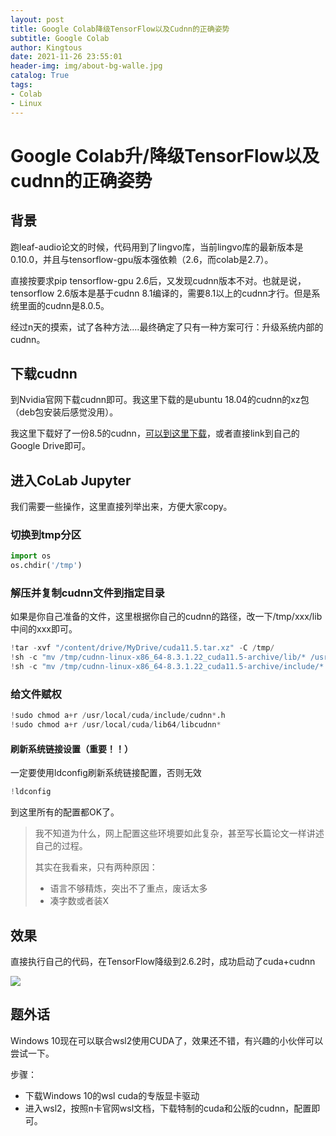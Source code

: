 ```yaml
---
layout: post
title: Google Colab降级TensorFlow以及Cudnn的正确姿势
subtitle: Google Colab
author: Kingtous
date: 2021-11-26 23:55:01
header-img: img/about-bg-walle.jpg
catalog: True
tags:
- Colab
- Linux
---
```


# Google Colab升/降级TensorFlow以及cudnn的正确姿势

## 背景

跑leaf-audio论文的时候，代码用到了lingvo库，当前lingvo库的最新版本是0.10.0，并且与tensorflow-gpu版本强依赖（2.6，而colab是2.7）。

直接按要求pip tensorflow-gpu 2.6后，又发现cudnn版本不对。也就是说，tensorflow 2.6版本是基于cudnn 8.1编译的，需要8.1以上的cudnn才行。但是系统里面的cudnn是8.0.5。

经过n天的摸索，试了各种方法....最终确定了只有一种方案可行：升级系统内部的cudnn。

## 下载cudnn

到Nvidia官网下载cudnn即可。我这里下载的是ubuntu 18.04的cudnn的xz包（deb包安装后感觉没用）。

我这里下载好了一份8.5的cudnn，[可以到这里下载](https://drive.google.com/file/d/1-0BGQa2-0ixK78duTXYYBVoKlNJ5kYP1/view?usp=sharing)，或者直接link到自己的Google Drive即可。

## 进入CoLab Jupyter

我们需要一些操作，这里直接列举出来，方便大家copy。

### 切换到tmp分区

```python
import os
os.chdir('/tmp')
```

### 解压并复制cudnn文件到指定目录

如果是你自己准备的文件，这里根据你自己的cudnn的路径，改一下/tmp/xxx/lib中间的xxx即可。

```python
!tar -xvf "/content/drive/MyDrive/cuda11.5.tar.xz" -C /tmp/
!sh -c "mv /tmp/cudnn-linux-x86_64-8.3.1.22_cuda11.5-archive/lib/* /usr/local/cuda/lib64/" 
!sh -c "mv /tmp/cudnn-linux-x86_64-8.3.1.22_cuda11.5-archive/include/* /usr/local/cuda/include/" 
```

### 给文件赋权

```python
!sudo chmod a+r /usr/local/cuda/include/cudnn*.h
!sudo chmod a+r /usr/local/cuda/lib64/libcudnn*
```

#### 刷新系统链接设置（重要！！）

一定要使用ldconfig刷新系统链接配置，否则无效

```python
!ldconfig
```

到这里所有的配置都OK了。

> 我不知道为什么，网上配置这些环境要如此复杂，甚至写长篇论文一样讲述自己的过程。
>
> 其实在我看来，只有两种原因：
>
> - 语言不够精炼，突出不了重点，废话太多
> - 凑字数或者装X

## 效果

直接执行自己的代码，在TensorFlow降级到2.6.2时，成功启动了cuda+cudnn

![](https://tva1.sinaimg.cn/large/008i3skNly1gwrutxtdtej31vd0u0qeh.jpg)

## 题外话

Windows 10现在可以联合wsl2使用CUDA了，效果还不错，有兴趣的小伙伴可以尝试一下。

步骤：

- 下载Windows 10的wsl cuda的专版显卡驱动
- 进入wsl2，按照n卡官网wsl文档，下载特制的cuda和公版的cudnn，配置即可。
